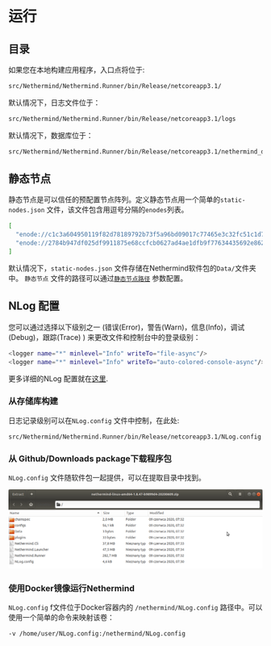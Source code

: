 # 运行

## 目录

如果您在本地构建应用程序，入口点将位于:

```bash
src/Nethermind/Nethermind.Runner/bin/Release/netcoreapp3.1/
```

默认情况下，日志文件位于：

```bash
src/Nethermind/Nethermind.Runner/bin/Release/netcoreapp3.1/logs
```

默认情况下，数据库位于：

```bash
src/Nethermind/Nethermind.Runner/bin/Release/netcoreapp3.1/nethermind_db
```

## 静态节点

静态节点是可以信任的预配置节点阵列。定义静态节点用一个简单的`static-nodes.json` 文件，该文件包含用逗号分隔的`enodes`列表。

```bash
[
  "enode://c1c3a604950119f82d78189792b73f5a96bd09017c77465e3c32fc51c1d758a9a772ffddd58436d465342f2cfa6d4a442a49e526743f4d8354d7c5ce794c3ee5@127.0.0.1:30303",
  "enode://2784b947df025df9911875e68ccfcb0627ad4ae1dfb9f77634435692e8626508d9a6a04adff7719d3d73b25e72cbedee8d8e431492afbbd5fb4082e78c52d934@127.0.0.1:30303"
]
```

默认情况下，`static-nodes.json` 文件存储在Nethermind软件包的`Data/`文件夹中。 `静态节点` 文件的路径可以通过[`静态节点路径`](../configuration/modules/init.md) 参数配置。

## NLog 配置

您可以通过选择以下级别之一 \(错误\(Error\)，警告\(Warn\)，信息\(Info\)，调试\(Debug\)，跟踪\(Trace\) \) 来更改文件和控制台中的登录级别：

```bash
<logger name="*" minlevel="Info" writeTo="file-async"/>
<logger name="*" minlevel="Info" writeTo="auto-colored-console-async"/>
```

更多详细的NLog 配置就在[这里](https://github.com/NLog/NLog/wiki/Configuration-file).

### 从存储库构建

日志记录级别可以在`NLog.config` 文件中控制，在此处:

```text
src/Nethermind/Nethermind.Runner/bin/Release/netcoreapp3.1/NLog.config
```

### 从 Github/Downloads package下载程序包

`NLog.config` 文件随软件包一起提供，可以在提取目录中找到。

![](../../.gitbook/assets/image%20%2830%29.png)

### 使用Docker镜像运行Nethermind

`NLog.config` f文件位于Docker容器内的 `/nethermind/NLog.config` 路径中。可以使用一个简单的命令来映射该卷：

```bash
-v /home/user/NLog.config:/nethermind/NLog.config
```

